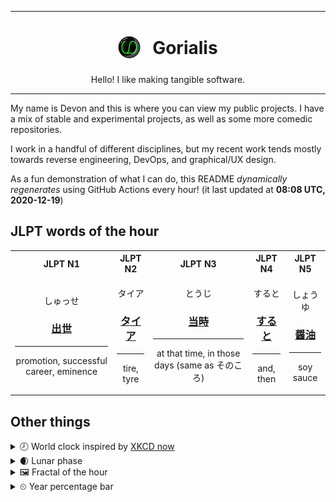 ***

<h1 align="center">
<sub>
    <img src="readme/resources/avatar.png" height="36">
</sub>
&nbsp;
Gorialis
</h1>
<p align="center">
Hello! I like making tangible software.
</p>

***

My name is Devon and this is where you can view my public projects. I have a mix of stable and experimental projects, as well as some more comedic repositories.

I work in a handful of different disciplines, but my recent work tends mostly towards reverse engineering, DevOps, and graphical/UX design.

As a fun demonstration of what I can do, this README *dynamically regenerates* using GitHub Actions every hour! (it last updated at **08:08 UTC, 2020-12-19**)

<h2>JLPT words of the hour</h2>
<table>
    <tr>
        <th>JLPT N1</th>
        <th>JLPT N2</th>
        <th>JLPT N3</th>
        <th>JLPT N4</th>
        <th>JLPT N5</th>
    </tr>
    <tr>
        <td>
            <p align="center">しゅっせ</p>
            <h3 align="center"><b><a href="https://jisho.org/search/%E5%87%BA%E4%B8%96">出世</a></b></h3>
            <hr>
            <p align="center">promotion,<wbr> successful career,<wbr> eminence</p>
        </td>
        <td>
            <p align="center">タイア</p>
            <h3 align="center"><b><a href="https://jisho.org/search/%E3%82%BF%E3%82%A4%E3%82%A2">タイア</a></b></h3>
            <hr>
            <p align="center">tire,<wbr> tyre</p>
        </td>
        <td>
            <p align="center">とうじ</p>
            <h3 align="center"><b><a href="https://jisho.org/search/%E5%BD%93%E6%99%82">当時</a></b></h3>
            <hr>
            <p align="center">at that time,<wbr> in those days (same as そのころ)</p>
        </td>
        <td>
            <p align="center">すると</p>
            <h3 align="center"><b><a href="https://jisho.org/search/%E3%81%99%E3%82%8B%E3%81%A8">すると</a></b></h3>
            <hr>
            <p align="center">and,<wbr> then</p>
        </td>
        <td>
            <p align="center">しょうゆ</p>
            <h3 align="center"><b><a href="https://jisho.org/search/%E9%86%A4%E6%B2%B9">醤油</a></b></h3>
            <hr>
            <p align="center">soy sauce</p>
        </td>
    </tr>
</table>

<h2>Other things</h2>
<details>
<summary>🕗  World clock inspired by <a href="https://xkcd.com/now">XKCD now</a></summary>

> <img src="generated/now.png" width="512">

</details>
<details>
<summary>🌒 Lunar phase</summary>

The moon is approximately 17.82% through its phase (Waxing Crescent).

</details>
<details>
<summary>&#x1f5bc; Fractal of the hour</summary>

> <img src="generated/fractal.png" width="512">

</details>
<details>
<summary>&#x23f2; Year percentage bar</summary>
<pre><code>2020 [███████████████████▁] 96.54%</code></pre>
</details>
